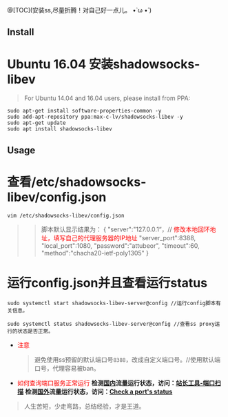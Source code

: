 ﻿@[TOC](安装ss,尽量折腾！对自己好一点儿。 •̀ ω •́ )
## Install
# Ubuntu 16.04 安装shadowsocks-libev
>For Ubuntu 14.04 and 16.04 users, please install from PPA:
```
sudo apt-get install software-properties-common -y
sudo add-apt-repository ppa:max-c-lv/shadowsocks-libev -y
sudo apt-get update
sudo apt install shadowsocks-libev
```
## Usage
# 查看/etc/shadowsocks-libev/config.json
```
vim /etc/shadowsocks-libev/config.json
```
>>脚本默认显示结果为：
>{
    "server":"127.0.0.1“，// <font color=red >修改本地回环地址，填写自己的代理服务器的IP地址</font>
    "server_port":8388,
    "local_port":1080,
    "password":"attubeor",
    "timeout":60,
    "method":"chacha20-ietf-poly1305"
}


# 运行config.json并且查看运行status
```
sudo systemctl start shadowsocks-libev-server@config //运行config脚本有关信息。
```
```
sudo systemctl status shadowsocks-libev-server@config //查看ss proxy运行的状态是否正常。
```
* <font color=red>注意</font>
    >避免使用ss预留的默认端口号```8388```，改成自定义端口号。//使用默认端口号，代理容易被ban。  
* <font color=red>如何查询端口服务正常运行</font>
    **检测<u>国内</u>流量运行状态，访问：[站长工具-端口扫描](http://tool.chinaz.com/port/)**
    **检测<u>国外</u>流量运行状态，访问：[Check a port's status](https://www.yougetsignal.com/tools/open-ports/)**
>人生苦短，少走弯路，总结经验，才是王道。
